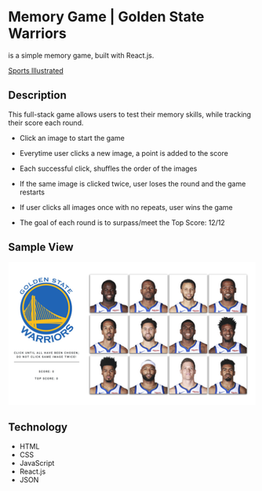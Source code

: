 # Memory Game | Golden State Warriors

is a simple memory game, built with React.js.

[Sports Illustrated](https://radiant-sierra-60802.herokuapp.com/ "Sports Illustrated")

## Description

This full-stack game allows users to test their memory skills, while tracking their score each round.

+ Click an image to start the game

+ Everytime user clicks a new image, a point is added to the score

+ Each successful click, shuffles the order of the images

+ If the same image is clicked twice, user loses the round and the game restarts

+ If user clicks all images once with no repeats, user wins the game

* The goal of each round is to surpass/meet the Top Score: 12/12

## Sample View

![Clicky Game Screenshot](/public/images/screenshot.jpg)

<!-- ![Clicky Game Screenshot](/public/images/note.jpg) -->

## Technology

+ HTML
+ CSS
+ JavaScript
+ React.js
+ JSON





<!-- ###### On Page Load -->
